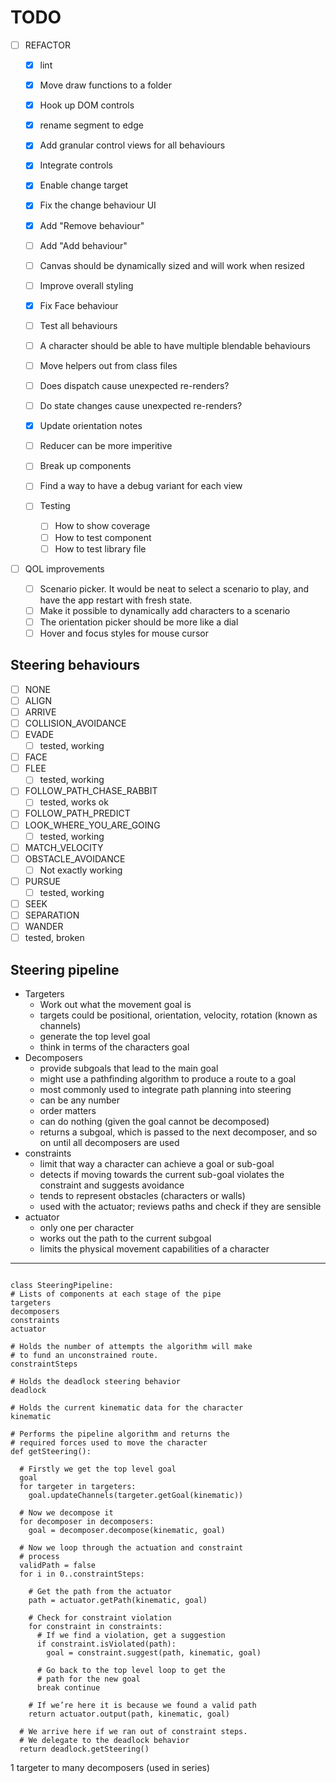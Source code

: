 # TODO

- [ ] REFACTOR

  - [x] lint
  - [x] Move draw functions to a folder
  - [x] Hook up DOM controls
  - [x] rename segment to edge
  - [x] Add granular control views for all behaviours
  - [x] Integrate controls
  - [x] Enable change target
  - [x] Fix the change behaviour UI
  - [x] Add "Remove behaviour"
  - [ ] Add "Add behaviour"
  - [ ] Canvas should be dynamically sized and will work when resized
  - [ ] Improve overall styling
  - [x] Fix Face behaviour
  - [ ] Test all behaviours
  - [ ] A character should be able to have multiple blendable behaviours
  - [ ] Move helpers out from class files
  - [ ] Does dispatch cause unexpected re-renders?
  - [ ] Do state changes cause unexpected re-renders?
  - [x] Update orientation notes
  - [ ] Reducer can be more imperitive

  - [ ] Break up components
  - [ ] Find a way to have a debug variant for each view
  - [ ] Testing
    - [ ] How to show coverage
    - [ ] How to test component
    - [ ] How to test library file

- [ ] QOL improvements

  - [ ] Scenario picker. It would be neat to select a scenario to play, and have the app restart with fresh state.
  - [ ] Make it possible to dynamically add characters to a scenario
  - [ ] The orientation picker should be more like a dial
  - [ ] Hover and focus styles for mouse cursor

## Steering behaviours

- [ ] NONE
- [ ] ALIGN
- [ ] ARRIVE
- [ ] COLLISION_AVOIDANCE
- [ ] EVADE
  - [ ] tested, working
- [ ] FACE
- [ ] FLEE
  - [ ] tested, working
- [ ] FOLLOW_PATH_CHASE_RABBIT
  - [ ] tested, works ok
- [ ] FOLLOW_PATH_PREDICT
- [ ] LOOK_WHERE_YOU_ARE_GOING
  - [ ] tested, working
- [ ] MATCH_VELOCITY
- [ ] OBSTACLE_AVOIDANCE
  - [ ] Not exactly working
- [ ] PURSUE
  - [ ] tested, working
- [ ] SEEK
- [ ] SEPARATION
- [ ] WANDER
- [ ] tested, broken

## Steering pipeline

- Targeters
  - Work out what the movement goal is
  - targets could be positional, orientation, velocity, rotation (known as channels)
  - generate the top level goal
  - think in terms of the characters goal
- Decomposers
  - provide subgoals that lead to the main goal
  - might use a pathfinding algorithm to produce a route to a goal
  - most commonly used to integrate path planning into steering
  - can be any number
  - order matters
  - can do nothing (given the goal cannot be decomposed)
  - returns a subgoal, which is passed to the next decomposer, and so on until all decomposers are used
- constraints
  - limit that way a character can achieve a goal or sub-goal
  - detects if moving towards the current sub-goal violates the constraint and suggests avoidance
  - tends to represent obstacles (characters or walls)
  - used with the actuator; reviews paths and check if they are sensible
- actuator
  - only one per character
  - works out the path to the current subgoal
  - limits the physical movement capabilities of a character

---

```

class SteeringPipeline:
# Lists of components at each stage of the pipe
targeters
decomposers
constraints
actuator

# Holds the number of attempts the algorithm will make
# to fund an unconstrained route.
constraintSteps

# Holds the deadlock steering behavior
deadlock

# Holds the current kinematic data for the character
kinematic

# Performs the pipeline algorithm and returns the
# required forces used to move the character
def getSteering():

  # Firstly we get the top level goal
  goal
  for targeter in targeters:
    goal.updateChannels(targeter.getGoal(kinematic))

  # Now we decompose it
  for decomposer in decomposers:
    goal = decomposer.decompose(kinematic, goal)

  # Now we loop through the actuation and constraint
  # process
  validPath = false
  for i in 0..constraintSteps:

    # Get the path from the actuator
    path = actuator.getPath(kinematic, goal)

    # Check for constraint violation
    for constraint in constraints:
      # If we find a violation, get a suggestion
      if constraint.isViolated(path):
        goal = constraint.suggest(path, kinematic, goal)

      # Go back to the top level loop to get the
      # path for the new goal
      break continue

    # If we’re here it is because we found a valid path
    return actuator.output(path, kinematic, goal)

  # We arrive here if we ran out of constraint steps.
  # We delegate to the deadlock behavior
  return deadlock.getSteering()
```

1 targeter to many decomposers (used in series)
